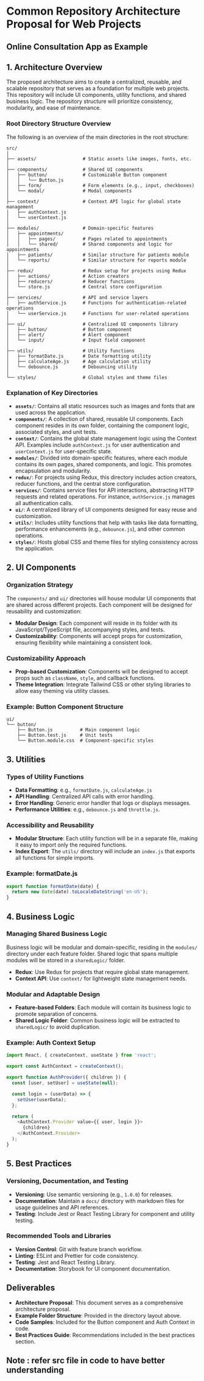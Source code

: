 # Common Repository Architecture Proposal for Web Projects
## Online Consultation App as Example

## 1. Architecture Overview
The proposed architecture aims to create a centralized, reusable, and scalable repository that serves as a foundation for multiple web projects. This repository will include UI components, utility functions, and shared business logic. The repository structure will prioritize consistency, modularity, and ease of maintenance.

### Root Directory Structure Overview
The following is an overview of the main directories in the root structure:

```
src/
│
├── assets/                 # Static assets like images, fonts, etc.
│
├── components/             # Shared UI components
│   ├── button/             # Customizable Button component
│   │   └── Button.js
│   ├── form/               # Form elements (e.g., input, checkboxes)
│   └── modal/              # Modal components
│
├── context/                # Context API logic for global state management
│   ├── authContext.js
│   └── userContext.js
│
├── modules/                # Domain-specific features
│   ├── appointments/
│   │   ├── pages/          # Pages related to appointments
│   │   └── shared/         # Shared components and logic for appointments
│   ├── patients/           # Similar structure for patients module
│   └── reports/            # Similar structure for reports module
│
├── redux/                  # Redux setup for projects using Redux
│   ├── actions/            # Action creators
│   ├── reducers/           # Reducer functions
│   └── store.js            # Central store configuration
│
├── services/               # API and service layers
│   ├── authService.js      # Functions for authentication-related operations
│   └── userService.js      # Functions for user-related operations
│
├── ui/                     # Centralized UI components library
│   ├── button/             # Button component
│   ├── alert/              # Alert component
│   └── input/              # Input field component
│
├── utils/                  # Utility functions
│   ├── formatDate.js       # Date formatting utility
│   ├── calculateAge.js     # Age calculation utility
│   └── debounce.js         # Debouncing utility
│
└── styles/                 # Global styles and theme files
```

### Explanation of Key Directories
- **`assets/`**: Contains all static resources such as images and fonts that are used across the application.
- **`components/`**: A collection of shared, reusable UI components. Each component resides in its own folder, containing the component logic, associated styles, and unit tests.
- **`context/`**: Contains the global state management logic using the Context API. Examples include `authContext.js` for user authentication and `userContext.js` for user-specific state.
- **`modules/`**: Divided into domain-specific features, where each module contains its own pages, shared components, and logic. This promotes encapsulation and modularity.
- **`redux/`**: For projects using Redux, this directory includes action creators, reducer functions, and the central store configuration.
- **`services/`**: Contains service files for API interactions, abstracting HTTP requests and related operations. For instance, `authService.js` manages all authentication calls.
- **`ui/`**: A centralized library of UI components designed for easy reuse and customization.
- **`utils/`**: Includes utility functions that help with tasks like data formatting, performance enhancements (e.g., `debounce.js`), and other common operations.
- **`styles/`**: Hosts global CSS and theme files for styling consistency across the application.

## 2. UI Components
### Organization Strategy
The `components/` and `ui/` directories will house modular UI components that are shared across different projects. Each component will be designed for reusability and customization:
- **Modular Design**: Each component will reside in its folder with its JavaScript/TypeScript file, accompanying styles, and tests.
- **Customizability**: Components will accept props for customization, ensuring flexibility while maintaining a consistent look.

### Customizability Approach
- **Prop-based Customization**: Components will be designed to accept props such as `className`, `style`, and callback functions.
- **Theme Integration**: Integrate Tailwind CSS or other styling libraries to allow easy theming via utility classes.

### Example: Button Component Structure
```
ui/
└── button/
    ├── Button.js          # Main component logic
    ├── Button.test.js     # Unit tests
    └── Button.module.css  # Component-specific styles
```

## 3. Utilities
### Types of Utility Functions
- **Data Formatting**: e.g., `formatDate.js`, `calculateAge.js`
- **API Handling**: Centralized API calls with error handling.
- **Error Handling**: Generic error handler that logs or displays messages.
- **Performance Utilities**: e.g., `debounce.js` and `throttle.js`.

### Accessibility and Reusability
- **Modular Structure**: Each utility function will be in a separate file, making it easy to import only the required functions.
- **Index Export**: The `utils/` directory will include an `index.js` that exports all functions for simple imports.

### Example: formatDate.js
```javascript
export function formatDate(date) {
  return new Date(date).toLocaleDateString('en-US');
}
```

## 4. Business Logic
### Managing Shared Business Logic
Business logic will be modular and domain-specific, residing in the `modules/` directory under each feature folder. Shared logic that spans multiple modules will be stored in a `sharedLogic/` folder.
- **Redux**: Use Redux for projects that require global state management.
- **Context API**: Use `context/` for lightweight state management needs.

### Modular and Adaptable Design
- **Feature-based Folders**: Each module will contain its business logic to promote separation of concerns.
- **Shared Logic Folder**: Common business logic will be extracted to `sharedLogic/` to avoid duplication.

### Example: Auth Context Setup
```javascript
import React, { createContext, useState } from 'react';

export const AuthContext = createContext();

export function AuthProvider({ children }) {
  const [user, setUser] = useState(null);

  const login = (userData) => {
    setUser(userData);
  };

  return (
    <AuthContext.Provider value={{ user, login }}>
      {children}
    </AuthContext.Provider>
  );
}
```

## 5. Best Practices
### Versioning, Documentation, and Testing
- **Versioning**: Use semantic versioning (e.g., `1.0.0`) for releases.
- **Documentation**: Maintain a `docs/` directory with markdown files for usage guidelines and API references.
- **Testing**: Include Jest or React Testing Library for component and utility testing.

### Recommended Tools and Libraries
- **Version Control**: Git with feature branch workflow.
- **Linting**: ESLint and Prettier for code consistency.
- **Testing**: Jest and React Testing Library.
- **Documentation**: Storybook for UI component documentation.

## Deliverables
- **Architecture Proposal**: This document serves as a comprehensive architecture proposal.
- **Example Folder Structure**: Provided in the directory layout above.
- **Code Samples**: Included for the Button component and Auth Context in code.
- **Best Practices Guide**: Recommendations included in the best practices section.

## Note : refer src file in code to have better understanding
